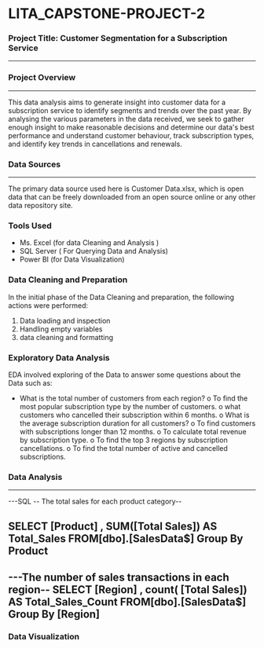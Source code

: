 # LITA_CAPSTONE-PROJECT-2

### Project Title: Customer Segmentation for a Subscription Service
---
### Project Overview
---
This data analysis aims to generate insight into customer data for a subscription service to identify segments and trends over the past year. By analysing the various parameters in the data received, we seek to gather enough insight to make reasonable decisions and determine our data's best performance and  understand customer behaviour, track subscription types, 
and identify key trends in cancellations and renewals.

### Data Sources
---
The primary data source used here is Customer Data.xlsx, which is open data that can be freely downloaded from an open source online or any other data repository site.

### Tools Used

- Ms. Excel (for data Cleaning and Analysis )
- SQL Server ( For Querying Data and Analysis)
- Power BI (for Data Visualization)
### Data Cleaning and Preparation

In the initial phase of the Data Cleaning and preparation, the following actions were performed:
1. Data loading and inspection
2. Handling empty variables
3. data cleaning and formatting
### Exploratory Data Analysis

EDA involved exploring of the Data to answer some questions about the Data such as:
- What is the total number of customers from each region?
o To find the most popular subscription type by the number of customers.
o what customers who cancelled their subscription within 6 months.
o What is the average subscription duration for all customers?
o To find customers with subscriptions longer than 12 months.
o To calculate total revenue by subscription type.
o To find the top 3 regions by subscription cancellations.
o To find the total number of active and cancelled subscriptions.

### Data Analysis
---
---SQL
-- The total sales for each product category--

SELECT [Product] , SUM([Total Sales]) AS Total_Sales
FROM[dbo].[SalesData$]
Group By Product
----

---The number of sales transactions in each region--
SELECT [Region] , count( [Total Sales]) AS Total_Sales_Count
FROM[dbo].[SalesData$]
Group By [Region]
---
### Data Visualization
